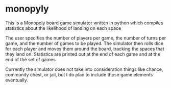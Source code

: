 # monopyly
This is a Monopoly board game simulator written in python which compiles statistics about the likelihood of landing on each space

The user specifies the number of players per game, the number of turns per game, and the number of games to be played. The simulator then rolls dice for each player and moves them around the board, tracking the spaces that they land on. Statistics are printed out at the end of each game and at the end of the set of games.

Currently the simulator does not take into consideration things like chance, community chest, or jail, but I do plan to include those game elements eventually.
